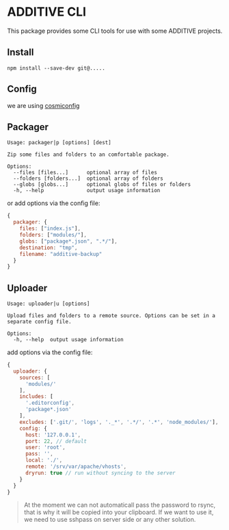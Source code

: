# ADDITIVE CLI

This package provides some CLI tools for use with some ADDITIVE projects.

## Install

`npm install --save-dev git@.....`

## Config

we are using [cosmiconfig](https://github.com/davidtheclark/cosmiconfig)

## Packager

```console
Usage: packager|p [options] [dest]

Zip some files and folders to an comfortable package.

Options:
  --files [files...]      optional array of files
  --folders [folders...]  optional array of folders
  --globs [globs...]      optional globs of files or folders
  -h, --help              output usage information
```

or add options via the config file:

```js
{
  packager: {
    files: ["index.js"],
    folders: ["modules/"],
    globs: ["package*.json", ".*/"],
    destination: "tmp",
    filename: "additive-backup"
  }
}
```

## Uploader

```console
Usage: uploader|u [options]

Upload files and folders to a remote source. Options can be set in a separate config file.

Options:
  -h, --help  output usage information
```

add options via the config file:

```js
{
  uploader: {
    sources: [
      'modules/'
    ],
    includes: [
      '.editorconfig',
      'package*.json'
    ],
    excludes: ['.git/', 'logs', '._*', '.*/', '.*', 'node_modules/'],
    config: {
      host: '127.0.0.1',
      port: 22, // default
      user: 'root',
      pass: '',
      local: './',
      remote: '/srv/var/apache/vhosts',
      dryrun: true // run without syncing to the server
    }
  }
}
```

> At the moment we can not automaticall pass the password to rsync, that is why
> it will be copied into your clipboard. If we want to use it, we need to use
> sshpass on server side or any other solution.

